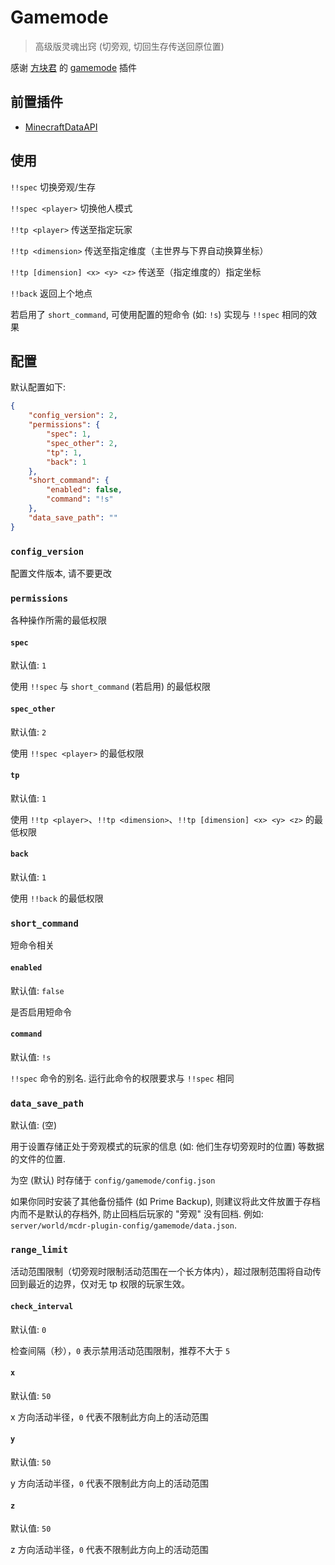 # Gamemode

> 高级版灵魂出窍 (切旁观, 切回生存传送回原位置)

感谢 [方块君](https://github.com/Squaregentleman) 的 [gamemode](https://github.com/Squaregentleman/MCDR-plugins) 插件

## 前置插件

- [MinecraftDataAPI](https://github.com/MCDReforged/MinecraftDataAPI)

## 使用

`!!spec` 切换旁观/生存

`!!spec <player>` 切换他人模式

`!!tp <player>` 传送至指定玩家

`!!tp <dimension>` 传送至指定维度（主世界与下界自动换算坐标）

`!!tp [dimension] <x> <y> <z>` 传送至（指定维度的）指定坐标

`!!back` 返回上个地点

若启用了 `short_command`, 可使用配置的短命令 (如: `!s`) 实现与 `!!spec` 相同的效果

## 配置

默认配置如下:

```json
{
    "config_version": 2,
    "permissions": {
        "spec": 1,
        "spec_other": 2,
        "tp": 1,
        "back": 1
    },
    "short_command": {
        "enabled": false,
        "command": "!s"
    },
    "data_save_path": ""
}
```

### `config_version`

配置文件版本, 请不要更改

### `permissions`

各种操作所需的最低权限

#### `spec`

默认值: `1`

使用 `!!spec` 与 `short_command` (若启用) 的最低权限

#### `spec_other`

默认值: `2`

使用 `!!spec <player>` 的最低权限

#### `tp`

默认值: `1`

使用 `!!tp <player>`、`!!tp <dimension>`、`!!tp [dimension] <x> <y> <z>` 的最低权限

#### `back`

默认值: `1`

使用 `!!back` 的最低权限

### `short_command`

短命令相关

#### `enabled`

默认值: `false`

是否启用短命令

#### `command`

默认值: `!s`

`!!spec` 命令的别名. 运行此命令的权限要求与 `!!spec` 相同

### `data_save_path`

默认值: (空)

用于设置存储正处于旁观模式的玩家的信息 (如: 他们生存切旁观时的位置) 等数据的文件的位置.

为空 (默认) 时存储于 `config/gamemode/config.json`

如果你同时安装了其他备份插件 (如 Prime Backup), 则建议将此文件放置于存档内而不是默认的存档外, 防止回档后玩家的 "旁观" 没有回档. 例如: `server/world/mcdr-plugin-config/gamemode/data.json`.

### `range_limit`

活动范围限制（切旁观时限制活动范围在一个长方体内），超过限制范围将自动传回到最近的边界，仅对无 tp 权限的玩家生效。

#### `check_interval`

默认值: `0`

检查间隔（秒），`0` 表示禁用活动范围限制，推荐不大于 `5`

#### `x`

默认值: `50`

x 方向活动半径，`0` 代表不限制此方向上的活动范围

#### `y`

默认值: `50`

y 方向活动半径，`0` 代表不限制此方向上的活动范围

#### `z`

默认值: `50`

z 方向活动半径，`0` 代表不限制此方向上的活动范围
